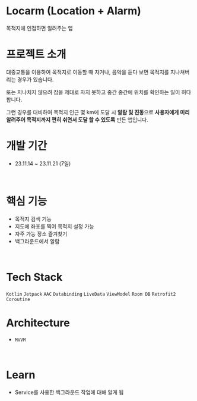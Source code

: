 # Locarm (Location + Alarm)
 목적지에 인접하면 알려주는 앱 
 <br>


# 프로젝트 소개
 대중교통을 이용하여 목적지로 이동할 때 자거나, 음악을 듣다 보면 목적지를 지나쳐버리는 경우가 있습니다.
 
 또는 지나치지 않으려 잠을 제대로 자지 못하고 중간 중간에 위치를 확인하는 일이 허다합니다.

 그런 경우를 대비하여 목적지 인근 몇 km에 도달 시 **알람 및 진동**으로 **사용자에게 미리 알려주어 목적지까지 편히 쉬면서 도달 할 수 있도록** 만든 앱입니다.
 <br>


# 개발 기간
 * 23.11.14 ~ 23.11.21 (7일)
 <br>


# 핵심 기능
* 목적지 검색 기능
* 지도에 좌표를 찍어 목적지 설정 가능
* 자주 가능 장소 즐겨찾기
* 백그라운드에서 알람
 <br>
 

# Tech Stack
`Kotlin` `Jetpack` `AAC` `Databinding` `LiveData` `ViewModel` `Room DB` `Retrofit2` `Coroutine` 
<br>


# Architecture
* `MVVM`
<br>


# Learn
* Service를 사용한 백그라운드 작업에 대해 알게 됨

 
